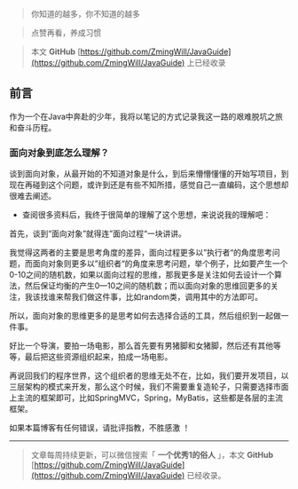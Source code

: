 

> 你知道的越多，你不知道的越多

> 点赞再看，养成习惯

> 本文 **GitHub** [https://github.com/ZmingWill/JavaGuide](https://github.com/ZmingWill/JavaGuide) 上已经收录

## 前言

作为一个在Java中奔赴的少年，我将以笔记的方式记录我这一路的艰难脱坑之旅和奋斗历程。

### 面向对象到底怎么理解？

谈到面向对象，从最开始的不知道对象是什么，到后来懵懵懂懂的开始写项目，到现在再碰到这个问题，或许到还是有些不知所措，感觉自己一直编码，这个思想却很难去阐述。

- 查阅很多资料后，我终于很简单的理解了这个思想，来说说我的理解吧：

首先，谈到“面向对象”就得连”面向过程“一块讲讲。

我觉得这两者的主要是思考角度的差异，面向过程更多以”执行者“的角度思考问题，而面向对象则更多以”组织者“的角度来思考问题，举个例子，比如要产生一个0-10之间的随机数，如果以面向过程的思维，那我更多是关注如何去设计一个算法，然后保证均衡的产生0—10之间的随机数；而以面向对象的思维回更多的关注，我该找谁来帮我们做这件事，比如random类，调用其中的方法即可。

所以，面向对象的思维更多的是思考如何去选择合适的工具，然后组织到一起做一件事。

好比一个导演，要拍一场电影，那么首先要有男猪脚和女猪脚，然后还有其他等等，最后把这些资源组织起来，拍成一场电影。

再说回我们的程序世界，这个组织者的思维无处不在，比如，我们要开发项目，以三层架构的模式来开发，那么这个时候，我们不需要重复造轮子，只需要选择市面上主流的框架即可，比如SpringMVC，Spring，MyBatis，这些都是各层的主流框架。

如果本篇博客有任何错误，请批评指教，不胜感激 ！

------

> 文章每周持续更新，可以微信搜索「 **一个优秀1的俗人** 」，本文 **GitHub** [https://github.com/ZmingWill/JavaGuide](https://github.com/ZmingWill/JavaGuide) 已经收录。
